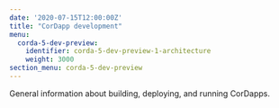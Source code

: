 ```yaml
---
date: '2020-07-15T12:00:00Z'
title: "CorDapp development"
menu:
  corda-5-dev-preview:
    identifier: corda-5-dev-preview-1-architecture
    weight: 3000
section_menu: corda-5-dev-preview
---
```


General information about building, deploying, and running CorDapps.
